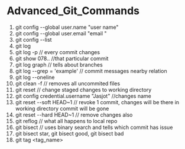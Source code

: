 # Advanced_Git_Commands

1. git config --global user.name "user name"
2. git config --global user.email "email "
3. git config --list
4. git log
5. git log -p  // every commit changes
6. git show 078.. //that particular commit
7. git log graph // tells about branches
8. git log --grep = 'example' // commit messages nearby relation
9. git log --oneline
10. git clean -f // removes all uncommited files
11. git reset // change staged changes to working directory
12. git config credential.username "Jasjot" //changes name
13. git reset --soft HEAD~1 // revoke 1 commit, changes will be there in working directory commit will be gone
14. git reset --hard HEAD~1 // remove changes also
15. git reflog // what all happens to local repo
16. git bisect // uses binary search and tells which commit has issue
17. git bisect star, git bisect good, git bisect bad
18. git tag <tag_name>
